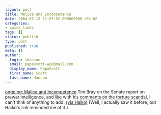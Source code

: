 ```yaml
---
layout: post
title: Malice and Incompetence
date: 2004-07-18 11:07:02.000000000 +02:00
categories:
- quick links
tags: []
status: publish
type: post
published: true
meta: {}
author:
  login: shanson
  email: papascott-wp@gmail.com
  display_name: PapaScott
  first_name: Scott
  last_name: Hanson
---
```

<p><a href="http://www.tbray.org/ongoing/When/200x/2004/07/09/IntelReport">ongoing: Malice and Incompetence</a> Tim Bray on the Senate report on prewar intelligence, and <a href="http://www.papascott.de/archives/2004/05/10/ongoing-torture/">like</a> with his <a href="http://tbray.org/ongoing/When/200x/2004/05/08/Torture">comments on the torture scandal</a>, I can't thnk of anything to add. <a href="http://www.hebig.org/blogs/archives/main/001565.php">(via Haiko)</a> (Well, I actually saw it before, but Haiko's link reminded me of it.)</p>
